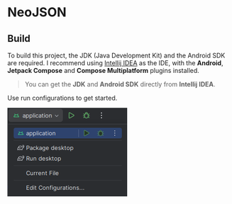 # NeoJSON

## Build

To build this project, the JDK (Java Development Kit) and the Android SDK are required. 
I recommend using [Intellij IDEA](https://www.jetbrains.com/idea/download) as the IDE, with the **Android**, **Jetpack Compose** and **Compose Multiplatform** plugins installed.

> You can get the **JDK** and **Android SDK** directly from **Intellij IDEA**.

Use run configurations to get started. <br> 

![run-android.png](screenshots/run-android.png)